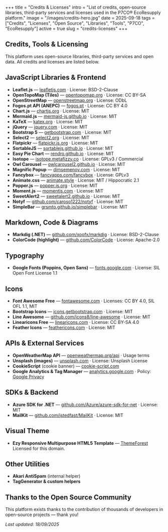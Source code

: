 +++
title = "Credits & Licenses"
intro = "List of credits, open-source libraries, third-party services and licenses used in the P7CO® EcoResupply platform."
image = "/images/credits-hero.jpg"
date = 2025-09-18
tags = ["Credits", "Licenses", "Open Source", "Libraries", "Tools", "P7CO", "EcoResupply"]
active = true
slug = "credits-licenses"
+++

## Credits, Tools & Licensing

This platform uses open-source libraries, third-party services and open data. All credits and licenses are listed below.

## JavaScript Libraries & Frontend
- **Leaflet.js** — [leafletjs.com](https://leafletjs.com/) · License: BSD-2-Clause  
- **OpenTopoMap (Tiles)** — [opentopomap.org](https://opentopomap.org/) · License: CC BY-SA  
- **OpenStreetMap** — [openstreetmap.org](https://www.openstreetmap.org/) · License: ODbL  
- **Fogos.pt API (ANEPC)** — [fogos.pt](https://fogos.pt/) · License: CC BY 4.0  
- **Chart.js** — [chartjs.org](https://www.chartjs.org/) · License: MIT  
- **Mermaid.js** — [mermaid-js.github.io](https://mermaid-js.github.io/mermaid/) · License: MIT  
- **KaTeX** — [katex.org](https://katex.org/) · License: MIT  
- **jQuery** — [jquery.com](https://jquery.com/) · License: MIT  
- **Bootstrap 5** — [getbootstrap.com](https://getbootstrap.com/) · License: MIT  
- **Select2** — [select2.org](https://select2.org/) · License: MIT  
- **Flatpickr** — [flatpickr.js.org](https://flatpickr.js.org/) · License: MIT  
- **SortableJS** — [sortablejs.github.io](https://sortablejs.github.io/Sortable/) · License: MIT  
- **Easy Pie Chart** — [rendro.github.io](https://rendro.github.io/easy-pie-chart/) · License: MIT  
- **Isotope** — [isotope.metafizzy.co](https://isotope.metafizzy.co/) · License: GPLv3 / Commercial  
- **Owl Carousel** — [owlcarousel2.github.io](https://owlcarousel2.github.io/OwlCarousel2/) · License: MIT  
- **Magnific Popup** — [dimsemenov.com](https://dimsemenov.com/plugins/magnific-popup/) · License: MIT  
- **Fancybox** — [fancyapps.com/fancybox](https://fancyapps.com/fancybox/) · License: GPLv3  
- **Animate.css** — [animate.style](https://animate.style/) · License: MIT / Hippocratic 2.1  
- **Popper.js** — [popper.js.org](https://popper.js.org/) · License: MIT  
- **Moment.js** — [momentjs.com](https://momentjs.com/) · License: MIT  
- **SweetAlert2** — [sweetalert2.github.io](https://sweetalert2.github.io/) · License: MIT  
- **Notyf** — [github.com/caroso1222/notyf](https://github.com/caroso1222/notyf) · License: MIT  
- **SimpleBar** — [grsmto.github.io/simplebar](https://grsmto.github.io/simplebar/) · License: MIT  

## Markdown, Code & Diagrams
- **Markdig (.NET)** — [github.com/xoofx/markdig](https://github.com/xoofx/markdig) · License: BSD-2-Clause  
- **ColorCode (highlight)** — [github.com/ColorCode](https://github.com/ColorCode/ColorCode-2.0) · License: Apache-2.0  

## Typography
- **Google Fonts (Poppins, Open Sans)** — [fonts.google.com](https://fonts.google.com/) · License: SIL Open Font License 1.1  

## Icons
- **Font Awesome Free** — [fontawesome.com](https://fontawesome.com/) · Licenses: CC BY 4.0, SIL OFL 1.1, MIT  
- **Bootstrap Icons** — [icons.getbootstrap.com](https://icons.getbootstrap.com/) · License: MIT  
- **Line Awesome** — [github.com/icons8/line-awesome](https://github.com/icons8/line-awesome) · License: MIT  
- **Linearicons Free** — [linearicons.com](https://linearicons.com/) · License: CC BY-SA 4.0  
- **Feather Icons** — [feathericons.com](https://feathericons.com/) · License: MIT  

## APIs & External Services
- **OpenWeatherMap API** — [openweathermap.org/api](https://openweathermap.org/api) · Usage terms  
- **Unsplash (images)** — [unsplash.com](https://unsplash.com/) · License: Unsplash License  
- **CookieScript** (cookie banner) — [cookie-script.com](https://cookie-script.com/)  
- **Google Analytics & Tag Manager** — [analytics.google.com](https://analytics.google.com/) · Policy: [Google Privacy](https://policies.google.com/privacy)  

## SDKs & Backend
- **Azure SDK for .NET** — [github.com/Azure/azure-sdk-for-net](https://github.com/Azure/azure-sdk-for-net) · License: MIT  
- **MailKit** — [github.com/jstedfast/MailKit](https://github.com/jstedfast/MailKit) · License: MIT  

## Visual Theme
- **Ezy Responsive Multipurpose HTML5 Template** — [ThemeForest](https://themeforest.net/item/ezy-responsive-multipurpose-html5-template/21814871)  
  Licensed for this domain.

## Other Utilities
- **Akari AntiSpam** (internal helper)  
- **TagGenerator & custom helpers**  

## Thanks to the Open Source Community
This platform exists thanks to the contribution of thousands of developers in open-source projects — thank you!  

*Last updated: 18/09/2025*
